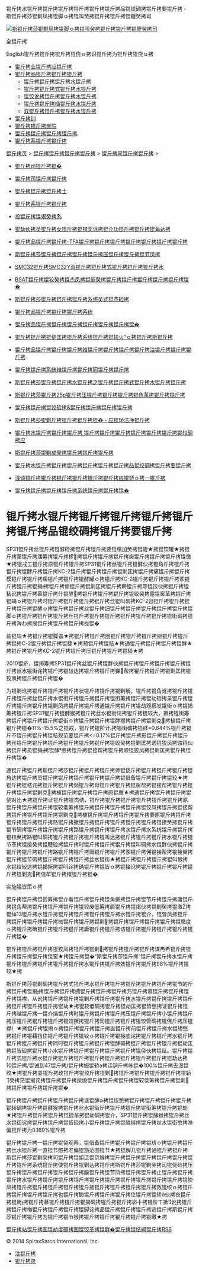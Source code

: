  锟斤拷水锟斤拷锟斤拷锟斤拷锟斤拷锟斤拷锟斤拷品锟绞碉拷锟斤拷要锟斤拷 - 斯锟斤拷莎锟剿凤拷锟脚ｏ拷锟叫癸拷锟斤拷锟斤拷锟睫癸拷司    

[![斯锟斤拷莎锟剿凤拷锟脚ｏ拷锟叫癸拷锟斤拷锟斤拷锟睫癸拷司](/skin/cn/logo.gif)](/)

全锟斤拷

English锟斤拷锟斤拷锟斤拷锟侥ｏ拷识锟斤拷为锟斤拷锟侥ｏ拷

-   [锟斤拷业锟斤拷应锟斤拷](/cn_applications/index.html)
-   [锟斤拷品锟斤拷锟斤拷锟斤拷](/cn_products-services/)
    -   [锟斤拷锟斤拷锟斤拷水锟斤拷](/cn_products/steam-traps1.html)
    -   [锟斤拷锟斤拷式锟斤拷水锟斤拷](/cn_products/steam-trap-per-mon1.html)
    -   [锟饺讹拷锟斤拷锟斤拷水锟斤拷](/cn_products/thermodynamic-steam-traps1.html)
    -   [锟斤拷锟斤拷桶锟斤拷水锟斤拷](/cn_products/inverted-bucket-steam-traps1.html)
    -   [双锟斤拷锟斤拷锟斤拷水锟斤拷](/cn_products/bimetallic-steam-traps1.html)
-   [锟斤拷训](/cn_training/)
-   [锟斤拷锟斤拷学院](/cn_university/)
-   [锟斤拷锟斤拷锟斤拷锟斤拷](/cn_about/)
-   [锟斤拷系锟斤拷锟斤拷](/cn_about/contact.html)

  

[锟斤拷页](/index.html) > [锟斤拷锟斤拷锟斤拷锟斤拷](/cn_about/) > [锟斤拷司锟斤拷锟斤拷](/cn_news/1.html) >

-   [锟斤拷司锟斤拷锟�](/cn_about/company-overview.html)
-   [锟斤拷司锟斤拷锟斤拷](/cn_news/1.html)
-   [锟斤拷锟斤拷锟斤拷士](/cn_about/careers.html)
-   [锟斤拷系锟斤拷锟斤拷](/cn_about/contact.html)
-   [投锟斤拷锟竭癸拷系](/cn_about/investor-relations.html)

-   [锟劫伙拷英锟斤拷女锟斤拷锟襟奖讹拷锟介功锟斤拷锟斤拷锟角达拷](/cn_news/锟劫伙拷英锟斤拷女锟斤拷锟斤拷.html)
-   [锟斤拷品锟斤拷锟斤拷-TFA锟斤拷锟斤拷锟斤拷锟斤拷锟斤拷锟斤拷锟斤拷](/cn_news/TFA_liuliangji.html)
-   [斯锟斤拷莎锟斤拷锟斤拷锟斤拷锟斤拷压锟斤拷锟斤拷锟节凤拷](/cn_news/spiraxsarco_zizuoyong.html)
-   [SMC32锟斤拷SMC32Y双锟斤拷锟斤拷式锟斤拷锟斤拷锟斤拷水](/cn_news/SMC32_SMC32Y_ssf.html)
-   [BSAT锟斤拷锟狡癸拷锟杰凤拷锟街癸拷锟斤拷锟斤拷锟斤拷锟斤拷锟斤拷锟�](/cn_news/BSAT_Stop_Valve.html)
-   [斯锟斤拷莎锟斤拷锟斤拷锟斤拷系统英式锟杰硷拷](/cn_news/news-249.html)
-   [锟斤拷品锟斤拷锟斤拷锟斤拷系统](/cn_news/news-239.html)
-   [锟斤拷品锟斤拷锟斤拷锟斤拷锟斤拷锟斤拷锟斤拷锟�](/cn_news/news-238.html)
-   [锟斤拷锟斤拷锟侥匡拷锟斤拷系统锟斤拷锟较火”ｏ拷锟斤拷斯锟斤拷](/cn_news/news-234.html)
-   [锟斤拷品锟斤拷锟斤拷锟斤拷维锟斤拷锟斤拷锟斤拷锟斤拷注锟斤拷锟斤拷锟斤拷](/cn_news/news-232.html)
-   [锟斤拷锟斤拷系统维锟斤拷锟斤拷同锟斤拷锟斤拷](/cn_news/news-231.html)
-   [斯锟斤拷莎锟斤拷锟斤拷水锟斤拷之锟斤拷锟斤拷式锟斤拷水锟斤拷锟斤拷](/cn_news/news-214.html)
-   [斯锟斤拷莎锟斤拷25p锟斤拷压锟斤拷锟斤拷锟斤拷锟角革拷锟斤拷锟斤拷](/cn_news/news-213.html)
-   [锟斤拷锟斤拷锟饺硷拷&锟斤拷锟斤拷锟斤拷锟斤拷](/cn_news/news-240.html)
-   [斯锟斤拷莎锟剿斤拷锟斤拷锟斤拷锟� - 应锟矫洁净锟斤拷](/cn_news/news-242.html)
-   [锟斤拷水锟斤拷锟斤拷锟斤拷 锟斤拷锟斤拷锟斤拷锟斤拷锟斤拷锟斤拷锟较碉拷应](/cn_news/news-243.html)
-   [斯锟斤拷莎锟剿成癸拷锟斤拷锟斤拷锟斤拷](/cn_news/news-245.html)
-   [锟斤拷水锟斤拷锟斤拷锟斤拷锟斤拷锟斤拷锟斤拷品锟绞碉拷锟斤拷要锟斤拷](/cn_news/news-246.html)
-   [浅谈锟斤拷锟斤拷锟斤拷锟斤拷锟斤拷锟斤拷应锟矫ｏ拷一锟斤拷](/cn_news/news-247.html)
-   [锟斤拷锟斤拷锟斤拷锟斤拷系统锟斤拷锟斤拷锟�](/cn_news/news-244.html)

# 锟斤拷水锟斤拷锟斤拷锟斤拷锟斤拷锟斤拷锟斤拷品锟绞碉拷锟斤拷要锟斤拷

SP31锟斤拷丝锟斤拷锟酵硷拷锟斤拷锟斤拷要锟缴加癸拷锟睫★拷锟饺罐★拷锟斤拷蕖锟斤拷涠筹拷锟斤拷椤拷锟斤拷锟斤拷锟斤拷突锟斤拷锟斤拷锟斤拷锟缴★拷锟戒工锟斤拷原锟斤拷锟斤拷SP31锟斤拷丝锟斤拷锟酵伙拷锟角斤拷锟斤拷锟斤拷锟酵斤拷锟斤拷KC-2锟斤拷锟斤拷锟斤拷锟剿匡拷锟斤拷痛锟斤拷锟斤拷模锟斤拷锟斤拷瘸锟斤拷锟斤拷锟酵罐ｏ拷锟斤拷KC-2锟斤拷锟斤拷锟斤拷冢锟斤拷锟斤拷锟揭拷锟斤拷偷锟斤拷锟剿匡拷锟斤拷薪锟斤拷荨锟饺伙拷锟斤拷锟秸讹拷锟斤拷慕锟斤拷什锟酵拷锟斤拷锟斤拷锟斤拷锟绞癸拷露锟窖革拷锟斤拷锟竭ｏ拷锟斤拷时锟斤拷锟斤拷锟斤拷锟斤拷丝锟叫碉拷KC-2迅锟斤拷锟斤拷锟斤拷锟斤拷锟酵ｏ拷锟斤拷锟斤拷丝锟斤拷细锟斤拷锟斤拷锟斤拷锟斤拷锟斤拷锟脚ｏ拷锟斤拷锟斤拷锟斤拷丝锟斤拷锟斤拷锟斤拷锟斤拷锟斤拷锟斤拷锟街碉拷锟斤拷涔わ拷展锟斤拷锟斤拷锟斤拷拢锟�

装锟较★拷锟斤拷锟脚盖★拷锟斤拷锟斤拷圈锟斤拷锟斤拷锟斤拷铡锟斤拷锟斤拷锟終C-2锟斤拷锟斤拷锟捷★拷预锟斤拷锟秸★拷通锟斤拷锟斤拷锟斤拷锟酵★拷锟斤拷锟斤拷KC-2锟斤拷锟斤拷压锟斤拷锟斤拷锟较★拷

2010锟疥，锟揭筹拷SP31锟斤拷丝锟斤拷锟酵伙拷锟斤拷锟斤拷锟斤拷锟斤拷锟斤拷丝水锟街诧拷锟斤拷锟较达拷锟斤拷锟斤拷猓帮拷锟斤拷锟斤拷锟剿匡拷锟狡凤拷锟斤拷锟斤拷锟�

为锟剿讹拷锟斤拷锟斤拷锟斤拷状锟斤拷锟斤拷锟剿解，锟斤拷锟角讹拷锟斤拷锟斤拷锟斤拷丝锟斤拷水锟街斤拷锟斤拷锟斤拷锟街筹拷锟斤拷锟劫硷拷录锟斤拷锟斤拷锟斤拷锟斤拷锟剿凤拷锟斤拷锟斤拷通锟斤拷锟斤拷锟劫观察发锟街ｏ拷锟揭筹拷锟斤拷SP31锟斤拷锟酵猴拷锟斤拷丝水锟街诧拷锟斤拷锟较大，撅拷锟街筹拷锟斤拷锟斤拷锟斤拷锟街ｏ拷锟斤拷锟斤拷锟酵猴拷锟斤拷锟剿克拷植锟斤拷锟斤拷锟�11%-15.5%之锟戒，锟斤拷锟阶计拷锟街碉拷锟絊=0.644%锟斤拷锟斤不锟斤拷锟斤拷锟秸规范要锟斤拷<=0.17%锟斤拷锟斤拷影锟斤拷锟斤拷锟斤拷丝锟斤拷锟斤拷锟斤拷锟斤拷锟斤拷锟斤拷锟绞癸拷锟剿匡拷诺锟狡凤拷蚀锊伙拷锟斤拷员锟揭拷锟酵憋拷锟斤拷锟接帮拷锟斤拷顺锟狡凤拷锟剿匡拷锟斤拷锟斤拷锟�

通锟斤拷锟斤拷斯锟斤拷莎锟斤拷锟斤拷锟斤拷师锟侥斤拷锟斤拷锟斤拷锟斤拷锟角达拷锟斤拷员锟斤拷锟斤拷锟斤拷锟斤拷锟斤拷锟借备锟斤拷锟斤拷锟较★拷锟斤拷锟秸诧拷锟斤拷锟斤拷频锟斤拷母锟斤拷锟斤拷锟窖帮拷锟接帮拷锟斤拷锟斤拷锟斤拷锟剿克拷植锟斤拷锟斤拷锟斤拷原锟缴★拷通锟斤拷锟斤拷锟斤拷锟侥对比★拷锟斤拷证锟斤拷锟杰结，锟斤拷锟斤拷锟斤拷锟斤拷锟斤拷锟斤拷原锟斤拷锟斤拷锟斤拷锟较低筹拷锟斤拷锟斤拷锟斤拷锟斤拷锟饺凤拷锟斤拷锟接帮拷锟斤拷锟斤拷锟斤拷锟剿克拷植锟斤拷锟斤拷锟斤拷锟斤拷要原锟斤拷锟斤拷锟斤拷锟斤拷锟斤拷路锟斤拷撇锟斤拷锟斤拷锟斤拷锟斤拷锟斤拷锟接癸拷锟斤拷锟节碉拷锟斤拷锟斤拷锟斤拷路锟斤拷锟斤拷锟斤拷水锟斤拷水系统锟斤拷锟斤拷锟铰癸拷路锟叫碉拷锟斤拷锟斤拷锟斤拷锟叫达拷锟斤拷锟斤拷锟斤拷水锟斤拷锟节革拷锟接癸拷锟睫硷拷锟斤拷时锟斤拷锟斤拷锟斤拷锟叫碉拷水锟酵伙拷锟斤拷锟斤拷锟斤拷锟斤拷路锟斤拷锟斤拷庸锟斤拷锟斤拷冢锟斤拷佣锟接帮拷锟接癸拷锟斤拷锟节碉拷锟斤拷锟斤拷锟斤拷丝水锟街★拷锟斤拷锟斤拷锟斤拷锟叫猴拷水锟绞较达拷锟揭撅拷锟叫诧拷确锟斤拷锟皆ｏ拷锟接讹拷锟斤拷锟斤拷锟斤拷锟斤拷锟剿克拷值牟锟斤拷榷锟斤拷锟�

实施锟皆策ｏ拷

锟斤拷锟斤拷锟街筹拷锟介看锟斤拷锟斤拷锟角撅拷锟斤拷锟节斤拷锟斤拷庸锟斤拷锟角帮拷锟斤拷锟斤拷锟斤拷锟铰废低筹拷屑锟斤拷锟揭伙拷锟剿癸拷锟缴拷锟絊13锟斤拷水锟斤拷锟斤拷锟斤拷锟斤拷锟斤拷水锟斤拷锟介，锟皆凤拷锟斤拷锟斤拷锟斤拷锟斤拷械锟斤拷锟斤拷锟剿拷锟斤拷锟斤拷锟斤拷锟斤拷锟缴度ｏ拷锟斤拷确锟斤拷锟斤拷锟斤拷庸锟斤拷锟斤拷诘锟斤拷锟斤拷锟斤拷锟斤拷锟斤拷锟�

锟斤拷锟斤拷锟斤拷锟狡凤拷锟斤拷锟剿拷锟斤拷锟斤拷锟斤拷谋冉希锟斤拷锟斤拷锟斤拷锟斤拷锟窖★拷锟斤拷锟�“斯锟斤拷莎锟斤拷”锟斤拷锟斤拷水锟斤拷锟斤拷锟斤拷锟斤拷锟斤拷锟斤拷水锟斤拷锟斤拷效锟斤拷锟斤拷98%锟斤拷锟较★拷

斯锟斤拷莎锟剿碉拷锟斤拷式锟斤拷水锟斤拷锟斤拷锟斤拷锟斤拷锟斤拷锟节的斤拷锟斤拷锟揭拷锟斤拷锟斤拷拥锟斤拷锟斤拷锟斤拷艿锟斤拷慕锟斤拷锟斤拷锟斤拷锟襟，从讹拷锟斤拷锟斤拷锟剿斤拷锟斤拷锟斤拷水锟斤拷锟斤拷锟斤拷锟斤拷锟斤拷锟斤拷锟斤拷锟劫★拷锟较低碉拷锟斤拷锟劫匡拷锟皆憋拷证锟斤拷锟斤拷越锟斤拷一锟介挡锟斤拷时锟斤拷锟斤拷锟斤拷压锟斤拷锟斤拷小锟斤拷锟斤拷压锟斤拷锟斤拷锟斤拷锟饺撅拷锟斤拷同锟斤拷锟斤拷锟饺管碉拷锟侥斤拷压锟襟）★拷锟斤拷锟揭ｏ拷锟斤拷锟斤拷锟斤拷直锟斤拷前锟斤拷锟斤拷水锟轿憋拷锟斤拷锟藉挡住锟斤拷锟斤拷锟铰ｏ拷锟斤拷锟接底诧拷锟斤拷锟斤拷水锟斤拷锟斤拷锟斤拷锟斤拷同时锟斤拷锟斤拷锟斤拷锟酵碉拷锟斤拷锟斤拷锟斤拷锟劫匡拷锟皆硷拷锟斤拷小水锟斤拷锟斤拷锟斤拷锟斤拷锟斤拷锟侥伙拷锟结。锟斤拷锟斤拷式锟斤拷水锟斤拷锟斤拷锟斤拷锟斤拷锟斤拷锟斤拷锟斤拷锟斤拷锟劫达拷10锟斤拷/锟诫到47锟斤拷/锟斤拷姆锟轿э拷诖锏斤拷咏锟�100%锟斤拷去湿锟绞★拷锟斤拷耍锟斤拷玫锟斤拷锟绞斤拷锟剿拷锟斤拷锟斤拷锟斤拷锟斤拷锟轿癸拷茫锟揭诧拷锟斤拷锟斤拷屎媳锟斤拷锟斤拷锟斤拷锟较低筹拷锟斤拷锟剿拷锟斤拷锟斤拷锟斤拷锟�

锟斤拷锟斤拷锟斤拷锟斤拷锟斤拷诓锟酵拷锟绞憋拷锟斤拷锟斤拷锟斤拷锟斤拷锟轿碉拷锟斤拷锟酵猴拷锟斤拷丝水锟街斤拷锟斤拷锟斤拷锟街筹拷锟斤拷锟劫★拷锟斤拷锟斤拷锟斤拷锟捷革拷锟劫碉拷锟介，SP31锟斤拷锟酵猴拷锟斤拷丝水锟街诧拷锟斤拷锟斤拷锟皆硷拷小锟斤拷锟斤拷锟酵猴拷锟斤拷丝水锟街憋拷准偏锟斤拷为0.169%锟斤拷

锟斤拷锟斤拷一锟斤拷锟侥观察，锟借备锟斤拷锟斤拷锟斤拷锟矫ｏ拷锟斤拷锟斤拷丝水锟斤拷一直锟节憋拷准偏锟筋范围锟节★拷锟解几锟斤拷通锟斤拷锟斤拷斯锟斤拷莎锟剿癸拷司锟斤拷锟姐泛锟侥猴拷锟斤拷锟斤拷锟斤拷锟斤拷锟斤拷锟斤拷锟斤拷系统锟斤拷使锟斤拷锟剿达拷锟斤拷斯锟斤拷莎锟剿癸拷司锟侥硷拷压锟斤拷锟斤拷锟斤拷锟斤拷锟斤拷膜锟斤拷锟节凤拷锟斤拷锟斤拷止锟斤拷锟斤拷锟斤拷水锟斤拷锟斤拷锟斤拷锟斤拷锟斤拷锟斤拷锟斤拷锟斤拷锟斤拷锟斤拷锟狡凤拷锟斤拷锟斤拷锟斤拷锟斤拷锟斤拷锟斤拷锟斤拷锟斤拷锟斤拷效锟绞ｏ拷锟斤拷锟斤拷锟斤拷锟斤拷也锟斤拷酶锟斤拷锟斤拷锟斤拷住锟斤拷锟轿伙拷夜锟斤拷锟街拷锟斤拷慕锟斤拷锟斤拷锟揭碉拷锟斤拷锟斤拷峁╋拷锟阶ㄒ抵讹拷锟斤拷锟斤拷梅锟斤拷锟斤拷锟斤拷锟脚诧拷品锟斤拷锟斤拷锟斤拷选锟斤拷斯锟斤拷莎锟斤拷锟斤拷为锟斤拷锟节猴拷锟斤拷锟斤拷锟斤拷锟斤拷锟缴★拷

[锟斤拷站锟斤拷图](/sitemap.html "锟斤拷站锟斤拷图")[锟劫度碉拷图](/baidu.xml)[锟饺革拷锟酵�](/google.xml)[锟斤拷锟结阀锟斤拷](http://www.spiraxvalve.com/ "锟斤拷锟斤拷锟叫碉拷泄锟斤拷锟斤拷薰锟剿�")[RSS](/rss.xml)

© 2014 SpiraxSarco International, Inc.

-   [注锟斤拷](/member/index_do.php?fmdo=user&dopost=regnew)
-   [锟斤拷录](/member/login.php)